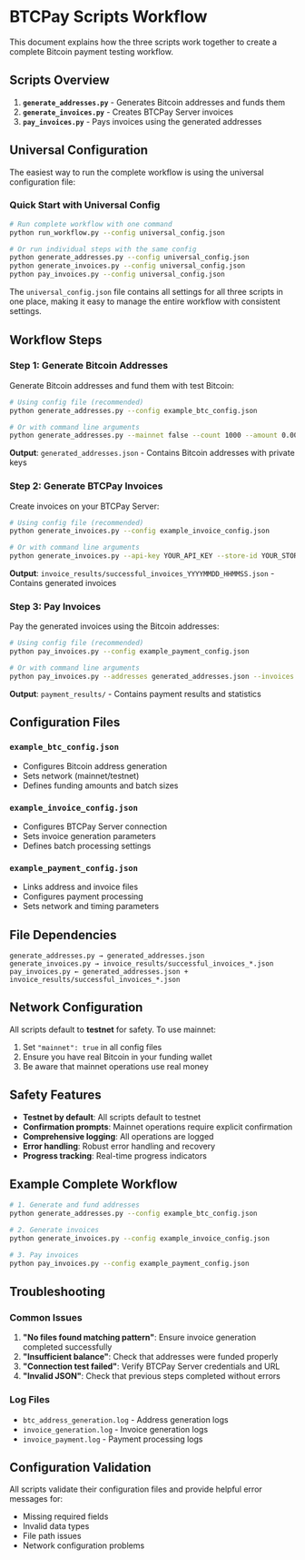 # BTCPay Scripts Workflow

This document explains how the three scripts work together to create a complete Bitcoin payment testing workflow.

## Scripts Overview

1. **`generate_addresses.py`** - Generates Bitcoin addresses and funds them
2. **`generate_invoices.py`** - Creates BTCPay Server invoices
3. **`pay_invoices.py`** - Pays invoices using the generated addresses

## Universal Configuration

The easiest way to run the complete workflow is using the universal configuration file:

### Quick Start with Universal Config

```bash
# Run complete workflow with one command
python run_workflow.py --config universal_config.json

# Or run individual steps with the same config
python generate_addresses.py --config universal_config.json
python generate_invoices.py --config universal_config.json
python pay_invoices.py --config universal_config.json
```

The `universal_config.json` file contains all settings for all three scripts in one place, making it easy to manage the entire workflow with consistent settings.

## Workflow Steps

### Step 1: Generate Bitcoin Addresses

Generate Bitcoin addresses and fund them with test Bitcoin:

```bash
# Using config file (recommended)
python generate_addresses.py --config example_btc_config.json

# Or with command line arguments
python generate_addresses.py --mainnet false --count 1000 --amount 0.001
```

**Output**: `generated_addresses.json` - Contains Bitcoin addresses with private keys

### Step 2: Generate BTCPay Invoices

Create invoices on your BTCPay Server:

```bash
# Using config file (recommended)
python generate_invoices.py --config example_invoice_config.json

# Or with command line arguments
python generate_invoices.py --api-key YOUR_API_KEY --store-id YOUR_STORE_ID --count 1000
```

**Output**: `invoice_results/successful_invoices_YYYYMMDD_HHMMSS.json` - Contains generated invoices

### Step 3: Pay Invoices

Pay the generated invoices using the Bitcoin addresses:

```bash
# Using config file (recommended)
python pay_invoices.py --config example_payment_config.json

# Or with command line arguments
python pay_invoices.py --addresses generated_addresses.json --invoices "invoice_results/successful_invoices_*.json"
```

**Output**: `payment_results/` - Contains payment results and statistics

## Configuration Files

### `example_btc_config.json`
- Configures Bitcoin address generation
- Sets network (mainnet/testnet)
- Defines funding amounts and batch sizes

### `example_invoice_config.json`
- Configures BTCPay Server connection
- Sets invoice generation parameters
- Defines batch processing settings

### `example_payment_config.json`
- Links address and invoice files
- Configures payment processing
- Sets network and timing parameters

## File Dependencies

```
generate_addresses.py → generated_addresses.json
generate_invoices.py → invoice_results/successful_invoices_*.json
pay_invoices.py ← generated_addresses.json + invoice_results/successful_invoices_*.json
```

## Network Configuration

All scripts default to **testnet** for safety. To use mainnet:

1. Set `"mainnet": true` in all config files
2. Ensure you have real Bitcoin in your funding wallet
3. Be aware that mainnet operations use real money

## Safety Features

- **Testnet by default**: All scripts default to testnet
- **Confirmation prompts**: Mainnet operations require explicit confirmation
- **Comprehensive logging**: All operations are logged
- **Error handling**: Robust error handling and recovery
- **Progress tracking**: Real-time progress indicators

## Example Complete Workflow

```bash
# 1. Generate and fund addresses
python generate_addresses.py --config example_btc_config.json

# 2. Generate invoices
python generate_invoices.py --config example_invoice_config.json

# 3. Pay invoices
python pay_invoices.py --config example_payment_config.json
```

## Troubleshooting

### Common Issues

1. **"No files found matching pattern"**: Ensure invoice generation completed successfully
2. **"Insufficient balance"**: Check that addresses were funded properly
3. **"Connection test failed"**: Verify BTCPay Server credentials and URL
4. **"Invalid JSON"**: Check that previous steps completed without errors

### Log Files

- `btc_address_generation.log` - Address generation logs
- `invoice_generation.log` - Invoice generation logs  
- `invoice_payment.log` - Payment processing logs

## Configuration Validation

All scripts validate their configuration files and provide helpful error messages for:
- Missing required fields
- Invalid data types
- File path issues
- Network configuration problems

